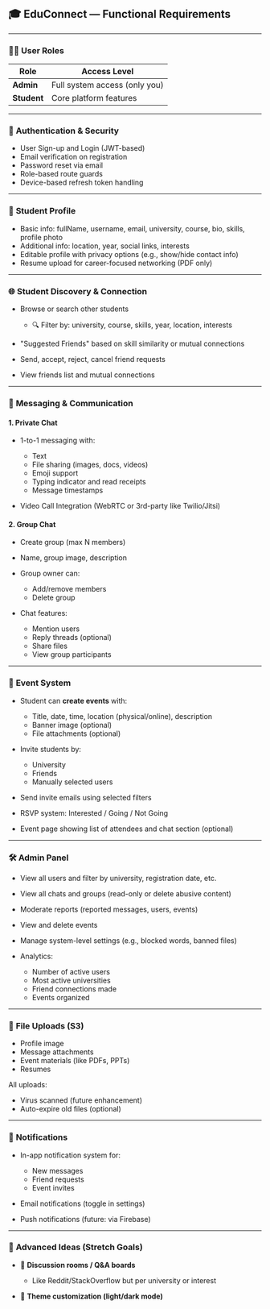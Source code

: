 ## 🎓 EduConnect — Functional Requirements

---

### 🧑‍💼 **User Roles**

| Role        | Access Level                  |
| ----------- | ----------------------------- |
| **Admin**   | Full system access (only you) |
| **Student** | Core platform features        |

---

### 🔐 **Authentication & Security**

- User Sign-up and Login (JWT-based)
- Email verification on registration
- Password reset via email
- Role-based route guards
- Device-based refresh token handling

---

### 👤 **Student Profile**

- Basic info: fullName, username, email, university, course, bio, skills, profile photo
- Additional info: location, year, social links, interests
- Editable profile with privacy options (e.g., show/hide contact info)
- Resume upload for career-focused networking (PDF only)

---

### 🌐 **Student Discovery & Connection**

- Browse or search other students

  - 🔍 Filter by: university, course, skills, year, location, interests

- "Suggested Friends" based on skill similarity or mutual connections
- Send, accept, reject, cancel friend requests
- View friends list and mutual connections

---

### 💬 **Messaging & Communication**

#### 1. **Private Chat**

- 1-to-1 messaging with:

  - Text
  - File sharing (images, docs, videos)
  - Emoji support
  - Typing indicator and read receipts
  - Message timestamps

- Video Call Integration (WebRTC or 3rd-party like Twilio/Jitsi)

#### 2. **Group Chat**

- Create group (max N members)
- Name, group image, description
- Group owner can:

  - Add/remove members
  - Delete group

- Chat features:

  - Mention users
  - Reply threads (optional)
  - Share files
  - View group participants

---

### 📅 **Event System**

- Student can **create events** with:

  - Title, date, time, location (physical/online), description
  - Banner image (optional)
  - File attachments (optional)

- Invite students by:

  - University
  - Friends
  - Manually selected users

- Send invite emails using selected filters
- RSVP system: Interested / Going / Not Going
- Event page showing list of attendees and chat section (optional)

---

### 🛠️ **Admin Panel**

- View all users and filter by university, registration date, etc.
- View all chats and groups (read-only or delete abusive content)
- Moderate reports (reported messages, users, events)
- View and delete events
- Manage system-level settings (e.g., blocked words, banned files)
- Analytics:

  - Number of active users
  - Most active universities
  - Friend connections made
  - Events organized

---

### 📁 **File Uploads (S3)**

- Profile image
- Message attachments
- Event materials (like PDFs, PPTs)
- Resumes

All uploads:

- Virus scanned (future enhancement)
- Auto-expire old files (optional)

---

### 🔔 **Notifications**

- In-app notification system for:

  - New messages
  - Friend requests
  - Event invites

- Email notifications (toggle in settings)
- Push notifications (future: via Firebase)

---

### 🧠 **Advanced Ideas (Stretch Goals)**

- 🧪 **Discussion rooms / Q\&A boards**

  - Like Reddit/StackOverflow but per university or interest

- 🎨 **Theme customization (light/dark mode)**

